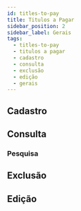 ```yaml
---
id: titles-to-pay
title: Titulos a Pagar
sidebar_position: 2
sidebar_label: Gerais
tags:
  - titles-to-pay
  - titulos a pagar
  - cadastro
  - consulta
  - exclusão
  - edição
  - gerais
---
```


## Cadastro

## Consulta

### Pesquisa

## Exclusão

## Edição
